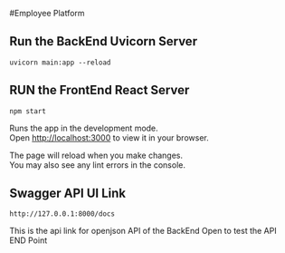 #Employee Platform

## Run the BackEnd Uvicorn Server

```
uvicorn main:app --reload
```

## RUN the FrontEnd React Server 

```
npm start
```
Runs the app in the development mode.\
Open [http://localhost:3000](http://localhost:3000) to view it in your browser.

The page will reload when you make changes.\
You may also see any lint errors in the console.

## Swagger API UI Link

```
http://127.0.0.1:8000/docs
```
This is the api link for openjson API of the BackEnd
Open to test the API END Point

